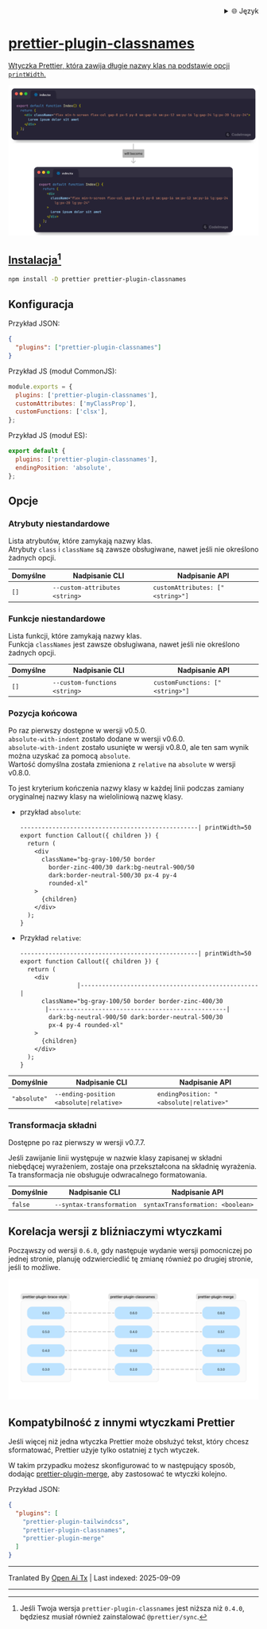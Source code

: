 
<div align="right">
  <details>
    <summary >🌐 Język</summary>
    <div>
      <div align="center">
        <a href="https://openaitx.github.io/view.html?user=ony3000&project=prettier-plugin-classnames&lang=en">English</a>
        | <a href="https://openaitx.github.io/view.html?user=ony3000&project=prettier-plugin-classnames&lang=zh-CN">简体中文</a>
        | <a href="https://openaitx.github.io/view.html?user=ony3000&project=prettier-plugin-classnames&lang=zh-TW">繁體中文</a>
        | <a href="https://openaitx.github.io/view.html?user=ony3000&project=prettier-plugin-classnames&lang=ja">日本語</a>
        | <a href="https://openaitx.github.io/view.html?user=ony3000&project=prettier-plugin-classnames&lang=ko">한국어</a>
        | <a href="https://openaitx.github.io/view.html?user=ony3000&project=prettier-plugin-classnames&lang=hi">हिन्दी</a>
        | <a href="https://openaitx.github.io/view.html?user=ony3000&project=prettier-plugin-classnames&lang=th">ไทย</a>
        | <a href="https://openaitx.github.io/view.html?user=ony3000&project=prettier-plugin-classnames&lang=fr">Français</a>
        | <a href="https://openaitx.github.io/view.html?user=ony3000&project=prettier-plugin-classnames&lang=de">Deutsch</a>
        | <a href="https://openaitx.github.io/view.html?user=ony3000&project=prettier-plugin-classnames&lang=es">Español</a>
        | <a href="https://openaitx.github.io/view.html?user=ony3000&project=prettier-plugin-classnames&lang=it">Italiano</a>
        | <a href="https://openaitx.github.io/view.html?user=ony3000&project=prettier-plugin-classnames&lang=ru">Русский</a>
        | <a href="https://openaitx.github.io/view.html?user=ony3000&project=prettier-plugin-classnames&lang=pt">Português</a>
        | <a href="https://openaitx.github.io/view.html?user=ony3000&project=prettier-plugin-classnames&lang=nl">Nederlands</a>
        | <a href="https://openaitx.github.io/view.html?user=ony3000&project=prettier-plugin-classnames&lang=pl">Polski</a>
        | <a href="https://openaitx.github.io/view.html?user=ony3000&project=prettier-plugin-classnames&lang=ar">العربية</a>
        | <a href="https://openaitx.github.io/view.html?user=ony3000&project=prettier-plugin-classnames&lang=fa">فارسی</a>
        | <a href="https://openaitx.github.io/view.html?user=ony3000&project=prettier-plugin-classnames&lang=tr">Türkçe</a>
        | <a href="https://openaitx.github.io/view.html?user=ony3000&project=prettier-plugin-classnames&lang=vi">Tiếng Việt</a>
        | <a href="https://openaitx.github.io/view.html?user=ony3000&project=prettier-plugin-classnames&lang=id">Bahasa Indonesia</a>
        | <a href="https://openaitx.github.io/view.html?user=ony3000&project=prettier-plugin-classnames&lang=as">অসমীয়া</
      </div>
    </div>
  </details>
</div>

# prettier-plugin-classnames

Wtyczka Prettier, która zawija długie nazwy klas na podstawie opcji `printWidth`.

![Przykład użycia tej wtyczki.](https://raw.githubusercontent.com/ony3000/prettier-plugin-classnames/master/.github/banner.png)

## Instalacja[^1]

```sh
npm install -D prettier prettier-plugin-classnames
```

[^1]: Jeśli Twoja wersja `prettier-plugin-classnames` jest niższa niż `0.4.0`, będziesz musiał również zainstalować `@prettier/sync`.

## Konfiguracja

Przykład JSON:

```json
{
  "plugins": ["prettier-plugin-classnames"]
}
```

Przykład JS (moduł CommonJS):

```javascript
module.exports = {
  plugins: ['prettier-plugin-classnames'],
  customAttributes: ['myClassProp'],
  customFunctions: ['clsx'],
};
```

Przykład JS (moduł ES):

```javascript
export default {
  plugins: ['prettier-plugin-classnames'],
  endingPosition: 'absolute',
};
```

## Opcje

### Atrybuty niestandardowe

Lista atrybutów, które zamykają nazwy klas.<br>
Atrybuty `class` i `className` są zawsze obsługiwane, nawet jeśli nie określono żadnych opcji.

<!-- prettier-ignore -->
Domyślne | Nadpisanie CLI&nbsp; | Nadpisanie API&nbsp;
--- | --- | ---
`[]` | `--custom-attributes <string>` | `customAttributes: ["<string>"]`

### Funkcje niestandardowe

Lista funkcji, które zamykają nazwy klas.<br>
Funkcja `classNames` jest zawsze obsługiwana, nawet jeśli nie określono żadnych opcji.

<!-- prettier-ignore -->
Domyślne | Nadpisanie CLI&nbsp; | Nadpisanie API&nbsp;
--- | --- | ---
`[]` | `--custom-functions <string>` | `customFunctions: ["<string>"]`

### Pozycja końcowa

Po raz pierwszy dostępne w wersji v0.5.0.<br>
`absolute-with-indent` zostało dodane w wersji v0.6.0.<br>
`absolute-with-indent` zostało usunięte w wersji v0.8.0, ale ten sam wynik można uzyskać za pomocą `absolute`.<br>
Wartość domyślna została zmieniona z `relative` na `absolute` w wersji v0.8.0.

To jest kryterium kończenia nazwy klasy w każdej linii podczas zamiany oryginalnej nazwy klasy na wieloliniową nazwę klasy.

- przykład `absolute`:

  ```
  --------------------------------------------------| printWidth=50
  export function Callout({ children }) {
    return (
      <div
        className="bg-gray-100/50 border
          border-zinc-400/30 dark:bg-neutral-900/50
          dark:border-neutral-500/30 px-4 py-4
          rounded-xl"
      >
        {children}
      </div>
    );
  }
  ```

- Przykład `relative`:

  ```
  --------------------------------------------------| printWidth=50
  export function Callout({ children }) {
    return (
      <div
                  |--------------------------------------------------|
        className="bg-gray-100/50 border border-zinc-400/30
         |--------------------------------------------------|
          dark:bg-neutral-900/50 dark:border-neutral-500/30
          px-4 py-4 rounded-xl"
      >
        {children}
      </div>
    );
  }
  ```

<!-- prettier-ignore -->
Domyślnie | Nadpisanie CLI&nbsp; | Nadpisanie API&nbsp;
--- | --- | ---
`"absolute"` | `--ending-position <absolute\|relative>` | `endingPosition: "<absolute\|relative>"`

### Transformacja składni

Dostępne po raz pierwszy w wersji v0.7.7.

Jeśli zawijanie linii występuje w nazwie klasy zapisanej w składni niebędącej wyrażeniem, zostaje ona przekształcona na składnię wyrażenia. Ta transformacja nie obsługuje odwracalnego formatowania.

<!-- prettier-ignore -->
Domyślnie | Nadpisanie CLI&nbsp; | Nadpisanie API&nbsp;
--- | --- | ---
`false` | `--syntax-transformation` | `syntaxTransformation: <boolean>`

## Korelacja wersji z bliźniaczymi wtyczkami

Począwszy od wersji `0.6.0`, gdy następuje wydanie wersji pomocniczej po jednej stronie, planuję odzwierciedlić tę zmianę również po drugiej stronie, jeśli to możliwe.

![Korelacja wersji.](https://raw.githubusercontent.com/ony3000/prettier-plugin-classnames/master/.github/correlation.png)

## Kompatybilność z innymi wtyczkami Prettier

Jeśli więcej niż jedna wtyczka Prettier może obsłużyć tekst, który chcesz sformatować, Prettier użyje tylko ostatniej z tych wtyczek.

W takim przypadku możesz skonfigurować to w następujący sposób, dodając [prettier-plugin-merge](https://github.com/ony3000/prettier-plugin-merge), aby zastosować te wtyczki kolejno.

Przykład JSON:

<!-- prettier-ignore -->
```json
{
  "plugins": [
    "prettier-plugin-tailwindcss",
    "prettier-plugin-classnames",
    "prettier-plugin-merge"
  ]
}
```



---


Tranlated By [Open Ai Tx](https://github.com/OpenAiTx/OpenAiTx) | Last indexed: 2025-09-09


---